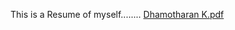 This is a Resume of myself........
[Dhamotharan K.pdf](https://github.com/user-attachments/files/19819816/Dhamotharan.K.pdf)
